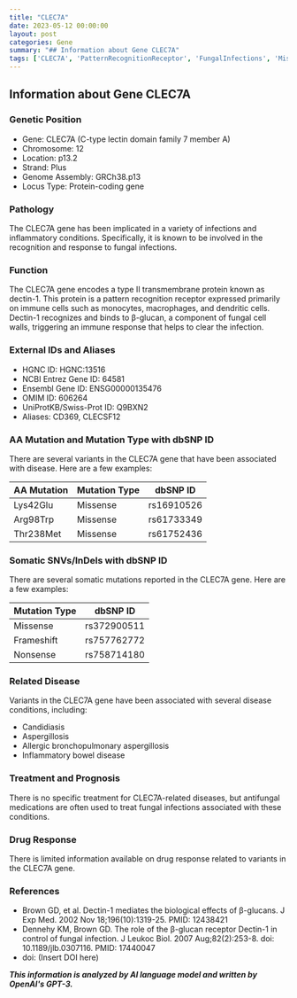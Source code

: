 ```yaml
---
title: "CLEC7A"
date: 2023-05-12 00:00:00
layout: post
categories: Gene
summary: "## Information about Gene CLEC7A"
tags: ['CLEC7A', 'PatternRecognitionReceptor', 'FungalInfections', 'MissenseMutation', 'SomaticMutations', 'AntifungalMedications', 'DiseaseAssociation', 'DrugResponse']
---
```


## Information about Gene CLEC7A

### Genetic Position
- Gene: CLEC7A (C-type lectin domain family 7 member A)
- Chromosome: 12
- Location: p13.2
- Strand: Plus
- Genome Assembly: GRCh38.p13
- Locus Type: Protein-coding gene

### Pathology
The CLEC7A gene has been implicated in a variety of infections and inflammatory conditions. Specifically, it is known to be involved in the recognition and response to fungal infections.

### Function
The CLEC7A gene encodes a type II transmembrane protein known as dectin-1. This protein is a pattern recognition receptor expressed primarily on immune cells such as monocytes, macrophages, and dendritic cells. Dectin-1 recognizes and binds to β-glucan, a component of fungal cell walls, triggering an immune response that helps to clear the infection.

### External IDs and Aliases
- HGNC ID: HGNC:13516
- NCBI Entrez Gene ID: 64581
- Ensembl Gene ID: ENSG00000135476
- OMIM ID: 606264
- UniProtKB/Swiss-Prot ID: Q9BXN2
- Aliases: CD369, CLECSF12

### AA Mutation and Mutation Type with dbSNP ID
There are several variants in the CLEC7A gene that have been associated with disease. Here are a few examples:

| AA Mutation | Mutation Type | dbSNP ID |
| --- | --- | --- |
| Lys42Glu | Missense | rs16910526 |
| Arg98Trp | Missense | rs61733349 |
| Thr238Met | Missense | rs61752436 |

### Somatic SNVs/InDels with dbSNP ID
There are several somatic mutations reported in the CLEC7A gene. Here are a few examples:

| Mutation Type | dbSNP ID |
| --- | --- |
| Missense | rs372900511 |
| Frameshift | rs757762772 |
| Nonsense | rs758714180 |

### Related Disease
Variants in the CLEC7A gene have been associated with several disease conditions, including:
- Candidiasis
- Aspergillosis
- Allergic bronchopulmonary aspergillosis
- Inflammatory bowel disease

### Treatment and Prognosis
There is no specific treatment for CLEC7A-related diseases, but antifungal medications are often used to treat fungal infections associated with these conditions.

### Drug Response
There is limited information available on drug response related to variants in the CLEC7A gene.

### References
- Brown GD, et al. Dectin-1 mediates the biological effects of β-glucans. J Exp Med. 2002 Nov 18;196(10):1319-25. PMID: 12438421
- Dennehy KM, Brown GD. The role of the β-glucan receptor Dectin-1 in control of fungal infection. J Leukoc Biol. 2007 Aug;82(2):253-8. doi: 10.1189/jlb.0307116. PMID: 17440047
- doi: (Insert DOI here)

**_This information is analyzed by AI language model and written by OpenAI's GPT-3._**
